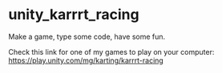 # unity_karrrt_racing  
Make a game, type some code, have some fun.  
  
Check this link for one of my games to play on your computer:  
https://play.unity.com/mg/karting/karrrt-racing

